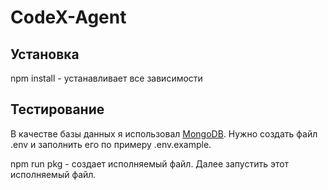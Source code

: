 # CodeX-Agent
## Установка
npm install - устанавливает все зависимости
## Тестирование
В качестве базы данных я использовал [MongoDB](https://www.mongodb.com/).
Нужно создать файл .env и заполнить его по примеру .env.example.

npm run pkg - создает исполняемый файл. Далее запустить этот исполняемый файл.
